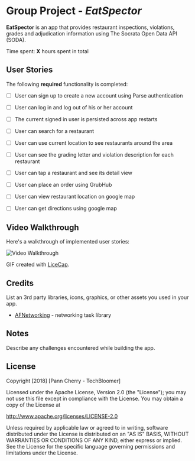 # Group Project - *EatSpector*

**EatSpector** is an app that provides restaurant inspections, violations, grades and adjudication information using The Socrata Open Data API (SODA).

Time spent: **X** hours spent in total

## User Stories

The following **required** functionality is completed:

- [ ] User can sign up to create a new account using Parse authentication
- [ ] User can log in and log out of his or her account
- [ ] The current signed in user is persisted across app restarts
- [ ] User can search for a restaurant 
- [ ] User can use current location to see restaurants around the area
- [ ] User can see the grading letter and violation description for each restaurant
- [ ] User can tap a restaurant and see its detail view
- [ ] User can place an order using GrubHub
- [ ] User can view restaurant location on google map
- [ ] User can get directions using google map


## Video Walkthrough

Here's a walkthrough of implemented user stories:

<img src='https://i.imgur.com/txYrB85.png' title='Video Walkthrough' width='' alt='Video Walkthrough' />

GIF created with [LiceCap](http://www.cockos.com/licecap/).

## Credits

List an 3rd party libraries, icons, graphics, or other assets you used in your app.

- [AFNetworking](https://github.com/AFNetworking/AFNetworking) - networking task library


## Notes

Describe any challenges encountered while building the app.

## License

Copyright [2018] [Pann Cherry - TechBloomer]

Licensed under the Apache License, Version 2.0 (the "License");
you may not use this file except in compliance with the License.
You may obtain a copy of the License at

http://www.apache.org/licenses/LICENSE-2.0

Unless required by applicable law or agreed to in writing, software
distributed under the License is distributed on an "AS IS" BASIS,
WITHOUT WARRANTIES OR CONDITIONS OF ANY KIND, either express or implied.
See the License for the specific language governing permissions and
limitations under the License.
